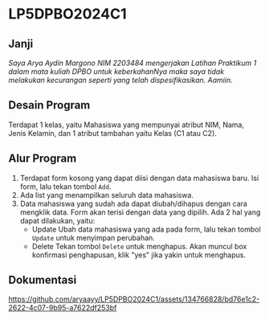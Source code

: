 # LP5DPBO2024C1

## Janji
*Saya Arya Aydin Margono NIM 2203484 mengerjakan
Latihan Praktikum 1 dalam mata kuliah DPBO
untuk keberkahanNya maka saya tidak melakukan kecurangan seperti yang telah dispesifikasikan. Aamiin.*

## Desain Program
Terdapat 1 kelas, yaitu Mahasiswa yang mempunyai atribut NIM, Nama, Jenis Kelamin, dan 1 atribut tambahan yaitu Kelas (C1 atau C2).

## Alur Program
1. Terdapat form kosong yang dapat diisi dengan data mahasiswa baru. Isi form, lalu tekan tombol `Add`.
2. Ada list yang menampilkan seluruh data mahasiswa.
3. Data mahasiswa yang sudah ada dapat diubah/dihapus dengan cara mengklik data. Form akan terisi dengan data yang dipilih. Ada 2 hal yang dapat dilakukan, yaitu:
   - Update
     Ubah data mahasiswa yang ada pada form, lalu tekan tombol `Update` untuk menyimpan perubahan.
   - Delete
     Tekan tombol `Delete` untuk menghapus. Akan muncul box konfirmasi penghapusan, klik "yes" jika yakin untuk menghapus.

## Dokumentasi


https://github.com/aryaayy/LP5DPBO2024C1/assets/134766828/bd76e1c2-2622-4c07-9b95-a7622df253bf

